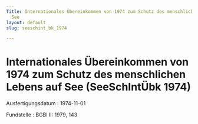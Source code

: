 ```yaml
---
Title: Internationales Übereinkommen von 1974 zum Schutz des menschlichen Lebens auf
  See
layout: default
slug: seeschint_bk_1974

---
```


# Internationales Übereinkommen von 1974 zum Schutz des menschlichen Lebens auf See (SeeSchIntÜbk 1974)

Ausfertigungsdatum
:   1974-11-01

Fundstelle
:   BGBl II: 1979, 143

